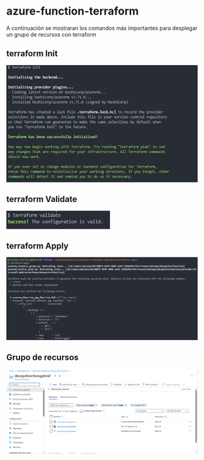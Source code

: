 # azure-function-terraform

A continuación se mostraran los comandos más importantes para desplegar un grupo de recursos con terraform

## terraform Init
![Terraform Init](./images/GitInit.png)

## terraform Validate
![Terraform Validate](./images/GitValidate.png)

## terraform Apply
![Terraform Apply](./images/GitApply.png)

## Grupo de recursos
![Terraform Init](./images/GitRecursos.png)

